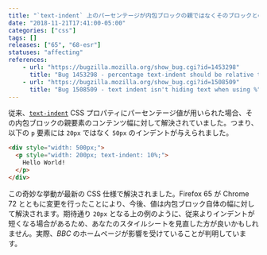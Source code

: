 ```yaml
---
title: "`text-indent` 上のパーセンテージが内包ブロックの親ではなくそのブロックとの相対値になりました"
date: "2018-11-21T17:41:00-05:00"
categories: ["css"]
tags: []
releases: ["65", "68-esr"]
statuses: "affecting"
references:
    - url: "https://bugzilla.mozilla.org/show_bug.cgi?id=1453298"
      title: "Bug 1453298 - percentage text-indent should be relative to the containing block of the text, not the containing block of the block"
    - url: "https://bugzilla.mozilla.org/show_bug.cgi?id=1508509"
      title: "Bug 1508509 - text indent isn't hiding text when using %"
---
```

従来、[`text-indent`](https://developer.mozilla.org/docs/Web/CSS/text-indent) CSS プロパティにパーセンテージ値が用いられた場合、その内包ブロックの親要素のコンテンツ幅に対して解決されていました。つまり、以下の `p` 要素には `20px` ではなく `50px` のインデントが与えられました。

```html
<div style="width: 500px;">
  <p style="width: 200px; text-indent: 10%;">
    Hello World!
  </p>
</div>
```

この奇妙な挙動が最新の CSS 仕様で解決されました。Firefox 65 が Chrome 72 とともに変更を行ったことにより、今後、値は内包ブロック自体の幅に対して解決されます。期待通り `20px` となる上の例のように、従来よりインデントが短くなる場合があるため、あなたのスタイルシートを見直した方が良いかもしれません。実際、*BBC* のホームページが影響を受けていることが判明しています。

